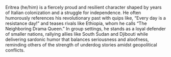 Eritrea (he/him) is a fiercely proud and resilient character shaped by years of Italian colonization and a struggle for independence. He often humorously references his revolutionary past with quips like, “Every day is a resistance day!” and teases rivals like Ethiopia, whom he calls “The Neighboring Drama Queen.” In group settings, he stands as a loyal defender of smaller nations, rallying allies like South Sudan and Djibouti while delivering sardonic humor that balances seriousness and aloofness, reminding others of the strength of underdog stories amidst geopolitical conflicts.